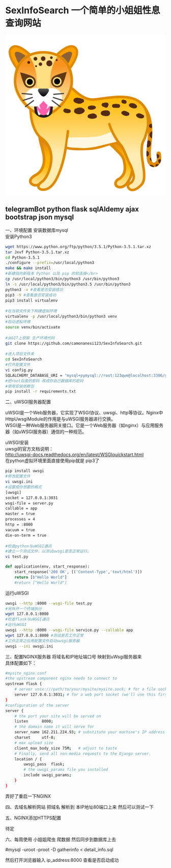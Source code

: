 # SexInfoSearch 一个简单的小姐姐性息查询网站
![](https://github.com/camonanesi123/SexInfoSearch/blob/master/app/static/favicon.png) 

## telegramBot python flask sqlAldemy ajax bootstrap json mysql

一、环境配置
安装数据库mysql</br>
安装Python3</br>
```Bash
wget https://www.python.org/ftp/python/3.5.1/Python-3.5.1.tar.xz 
tar Jxvf Python-3.5.1.tar.xz
cd Python-3.5.1  
./configure --prefix=/usr/local/python3 
make && make install
#新建指向新版本 Python 以及 pip 的软连接</br>
cp /usr/local/python3/bin/python3 /usr/bin/python3 
ln -s /usr/local/python3/bin/python3.5 /usr/bin/python3 
python3 -v #查看是否安装成功 
pip3 -V #查看是否安装成功 
pip3 install virtualenv 

#在当前文件夹下构建虚拟环境
virtualenv -p /usr/local/python3/bin/python3 venv 
#启动虚拟环境 
source venv/bin/activate  

#从GIT上获取 生产环境代码 
git clone https://github.com/camonanesi123/SexInfoSearch.git 

#进入项目文件夹 
cd SexInfoSearch 
#打开配置文件
vi config.py 
SQLALCHEMY_DATABASE_URI = "mysql+pymysql://root:123qwe@localhost:3306/gatherinfo?charset=utf8" 
#把root后面的密码 改成你自己数据库的密码 
#使用安装依赖包 
pip install -r requirements.txt 
```

二、uWSGI服务器配置 </br>

uWSGI是一个Web服务器，它实现了WSGI协议、uwsgi、http等协议。Nginx中HttpUwsgiModule的作用是与uWSGI服务器进行交换。 </br>
WSGI是一种Web服务器网关接口。它是一个Web服务器（如nginx）与应用服务器（如uWSGI服务器）通信的一种规范。 </br>

uWSGI安装 </br>
uwsgi的官方文档说明： </br>
http://uwsgi-docs.readthedocs.org/en/latest/WSGIquickstart.html </br>
在python虚拟环境里面直接使用pip就是 pip3了  </br>
```Bash
pip install uwsgi
#修改配置文件 
vi uwsgi.ini 
#设置成你想要的格式
[uwsgi] 
socket = 127.0.0.1:3031  
wsgi-file = server.py 
callable = app 
master = true 
processes = 4 
http = :8000 
vacuum = true 
die-on-term = true

#检查python与uWSGI通讯  
#建立一个测试文件，以测试uwsgi是否正常运行。 
vi test.py 
```
```Python
def application(env, start_response):     
    start_response('200 OK', [('Content-Type','text/html')])   
    return [b"Hello World"] 
    #return ["Hello World"] 
```
运行uWSGI  
```Bash
uwsgi --http :8000 --wsgi-file test.py  
#另外开一个终端执行  
wget 127.0.0.1:8000 
#检查flask与uWSGI通讯 
#运行uWSGI 
uwsgi --http :8000 --wsgi-file service.py --callable app
wget 127.0.0.1:8000 #测试是否工作正常
#工作正常之后用配置文件启动uwsgi服务器 
uwsgi --ini uwsgi.ini 
```

三、配置NGINX服务器 将域名和IP地址端口号 映射到uWsgi服务器来 </br>
具体配置如下：
```Bash
#mysite_nginx.conf
#the upstream component nginx needs to connect to
upstream flask {
    # server unix:///path/to/your/mysite/mysite.sock; # for a file socket
    server 127.0.0.1:3031; # for a web port socket (we'll use this first)
}
#configuration of the server
server {
    # the port your site will be served on
    listen      8000;
    # the domain name it will serve for
    server_name 162.211.224.93; # substitute your machine's IP address or FQDN
    charset     utf-8;
    # max upload size
    client_max_body_size 75M;   # adjust to taste
    # Finally, send all non-media requests to the Django server.
    location / {
        uwsgi_pass  flask;
        # the uwsgi_params file you installed
        include uwsgi_params;
    }
}
```

弄好了重启一下NGINX  </br>

四、去域名解析网站 把域名 解析到 本IP地址80端口上来 然后可以测试一下 </br>

五、NGINX添加HTTPS配置 </br>

待定

六、每周使用 小姐姐爬虫 爬数据 然后同步到数据库上去

#mysql -uroot -proot -D gatherinfo < detail_info.sql

然后打开浏览器输入
ip_address:8000
查看是否启动成功
